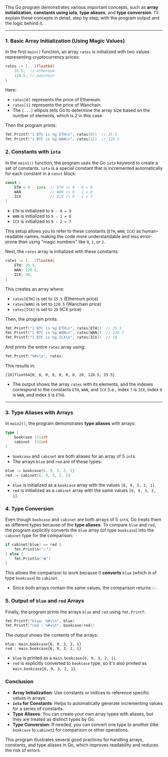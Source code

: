 This Go program demonstrates various important concepts, such as **array initialization**, **constants using iota**, **type aliases**, and **type conversion**. I'll explain these concepts in detail, step by step, with the program output and the logic behind it.

---

### **1. Basic Array Initialization (Using Magic Values)**

In the first `main()` function, an array `rates` is initialized with two values representing cryptocurrency prices:

```go
rates := [...]float64{
    25.5,  // ethereum
    120.5, // wanchain
}
```
Here:
- `rates[0]` represents the price of Ethereum.
- `rates[1]` represents the price of Wanchain.
- The `[...]` ellipsis tells Go to determine the array size based on the number of elements, which is 2 in this case.

Then the program prints:
```go
fmt.Printf("1 BTC is %g ETH\n", rates[0])  // 25.5
fmt.Printf("1 BTC is %g WAN\n", rates[1])  // 120.5
```

### **2. Constants with `iota`**

In the `main1()` function, the program uses the Go `iota` keyword to create a set of constants. `iota` is a special constant that is incremented automatically for each constant in a `const` block:

```go
const (
    ETH = 9 - iota  // ETH is 9 - 0 = 9
    WAN             // WAN is 9 - 1 = 8
    ICX             // ICX is 9 - 2 = 7
)
```

- `ETH` is initialized to `9 - 0 = 9`
- `WAN` is initialized to `9 - 1 = 8`
- `ICX` is initialized to `9 - 2 = 7`

This setup allows you to refer to these constants (`ETH`, `WAN`, `ICX`) as human-readable names, making the code more understandable and less error-prone than using "magic numbers" like `0`, `1`, or `2`.

Next, the `rates` array is initialized with these constants:
```go
rates := [...]float64{
    ETH: 25.5,
    WAN: 120.5,
    ICX: 20,
}
```

This creates an array where:
- `rates[ETH]` is set to `25.5` (Ethereum price)
- `rates[WAN]` is set to `120.5` (Wanchain price)
- `rates[ICX]` is set to `20` (ICX price)

Then, the program prints:
```go
fmt.Printf("1 BTC is %g ETH\n", rates[ETH])  // 25.5
fmt.Printf("1 BTC is %g WAN\n", rates[WAN])  // 120.5
fmt.Printf("1 BTC is %g ICX\n", rates[ICX])  // 20
```

And prints the entire `rates` array using:
```go
fmt.Printf("%#v\n", rates)
```
This results in:
```
[10]float64{0, 0, 0, 0, 0, 0, 0, 20, 120.5, 25.5}
```
- The output shows the array `rates` with its elements, and the indexes correspond to the constants `ETH`, `WAN`, and `ICX` (i.e., index `7` is `ICX`, index `8` is `WAN`, and index `9` is `ETH`).

---

### **3. Type Aliases with Arrays**

In `main2()`, the program demonstrates **type aliases** with arrays:

```go
type (
    bookcase [5]int
    cabinet  [5]int
)
```

- `bookcase` and `cabinet` are both aliases for an array of 5 `int`s.
- The arrays `blue` and `red` are of these types:
```go
blue := bookcase{6, 9, 3, 2, 1}
red := cabinet{6, 9, 3, 2, 1}
```

- `blue` is initialized as a `bookcase` array with the values `[6, 9, 3, 2, 1]`.
- `red` is initialized as a `cabinet` array with the same values `[6, 9, 3, 2, 1]`.

### **4. Type Conversion**

Even though `bookcase` and `cabinet` are both arrays of 5 `int`s, Go treats them as different types because of the **type aliases**. To compare `blue` and `red`, the program explicitly converts the `blue` array (of type `bookcase`) into the `cabinet` type for the comparison:
```go
if cabinet(blue) == red {
    fmt.Println("✅")
} else {
    fmt.Println("❌")
}
```
This allows the comparison to work because it **converts** `blue` (which is of type `bookcase`) to `cabinet`.

- Since both arrays contain the same values, the comparison returns `✅`.

### **5. Output of `blue` and `red` Arrays**

Finally, the program prints the arrays `blue` and `red` using `fmt.Printf`:
```go
fmt.Printf("blue: %#v\n", blue)
fmt.Printf("red : %#v\n", bookcase(red))
```

The output shows the contents of the arrays:
```
blue: main.bookcase{6, 9, 3, 2, 1}
red : main.bookcase{6, 9, 3, 2, 1}
```

- `blue` is printed as a `main.bookcase{6, 9, 3, 2, 1}`.
- `red` is explicitly converted to `bookcase` type, so it's also printed as `main.bookcase{6, 9, 3, 2, 1}`.

### **Conclusion**

- **Array Initialization**: Use constants or indices to reference specific values in arrays.
- **`iota` for Constants**: Helps to automatically generate incrementing values for a series of constants.
- **Type Aliases**: You can create your own array types with aliases, but they are treated as distinct types by Go.
- **Type Conversion**: If needed, you can convert one type to another (like `bookcase` to `cabinet`) for comparison or other operations.

This program illustrates several good practices for handling arrays, constants, and type aliases in Go, which improves readability and reduces the risk of errors.